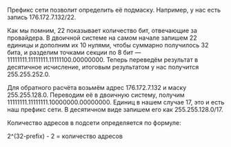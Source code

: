 Префикс сети позволит определить её подмаску. Например, у нас есть запись 176.172.7.132/22. 

Как мы помним, 22 показывает количество бит, отвечающие за провайдера. В двоичной системе на самом начале запишем 22 единицы и дополним их 10 нулями, чтобы суммарно получилось 32 бита, и разделим точками секции по 8 бит — 11111111.11111111.11111100.00000000. Теперь переведём результат в десятичное исчисление, итоговым результатом у нас получится 255.255.252.0.

Для обратного расчёта возьмём адрес 176.172.7.132 и маску 255.255.128.0. Переводим её в двоичную систему, получим 11111111.11111111.10000000.00000000. Единиц в нашем случае 17, это и есть наш префикс сети. В десятичном виде запишем его как 255.255.128.0/17.

Количество адресов в подсети определяется по формуле:

2^(32-prefix) - 2 = количество адресов

